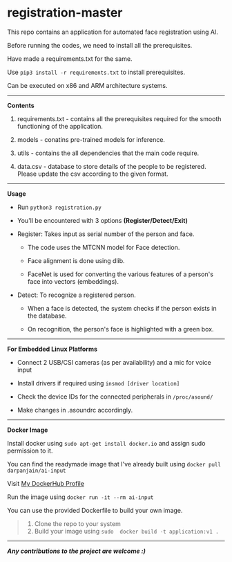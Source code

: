 # registration-master

This repo contains an application for automated face registration using AI.

Before running the codes, we need to install all the prerequisites. 

Have made a requirements.txt for the same. 

Use ``` pip3 install -r requirements.txt ``` to install prerequisites.

Can be executed on x86 and ARM architecture systems.

***

**Contents**

1. requirements.txt - contains all the prerequisites required for the smooth functioning of the application.

2. models - conatins pre-trained models for inference.

3. utils - contains the all dependencies that the main code require.

4. data.csv - database to store details of the people to be registered. Please update the csv according to the given format.

***

**Usage**

 - Run ``` python3 registration.py ```
 
 - You'll be encountered with 3 options **(Register/Detect/Exit)**
 
 - Register: Takes input as serial number of the person and face.
 
    - The code uses the MTCNN model for Face detection.

    - Face alignment is done using dlib.

    - FaceNet is used for converting the various features of a person's face into vectors (embeddings).

 - Detect: To recognize a registered person.

   - When a face is detected, the system checks if the person exists in the database.

   - On recognition, the person's face is highlighted with a green box. 

***



**For Embedded Linux Platforms**

- Connect 2 USB/CSI cameras (as per availability) and a mic for voice input

- Install drivers if required using ```insmod [driver location]```

- Check the device IDs for the connected peripherals in ```/proc/asound/```

- Make changes in .asoundrc accordingly.

***

**Docker Image**

Install docker using ```sudo apt-get install docker.io``` and assign sudo permission to it.

You can find the readymade image that I've already built using ``` docker pull darpanjain/ai-input ```

Visit [My DockerHub Profile](https://hub.docker.com/u/darpanjain/ "DockerHub Profile darpan-jain")

Run the image using ``` docker run -it --rm ai-input ```

You can use the provided Dockerfile to build your own image.

> 1. Clone the repo to your system
> 2. Build your image using ``` sudo  docker build -t application:v1 . ```

***

**_Any contributions to the project are welcome :)_**

